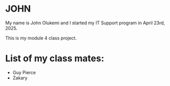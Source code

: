 # JOHN

My name is John Olukemi and I started my IT Support program in April 23rd, 2025.

This is my module 4 class project.

# List of my class mates:

- Guy Pierce
- Zakary
